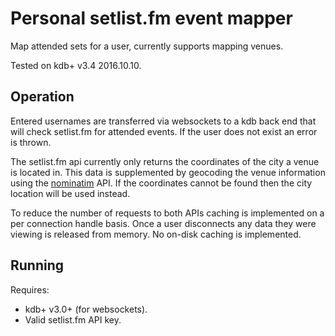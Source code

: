 # Personal setlist.fm event mapper

Map attended sets for a user, currently supports mapping venues.

Tested on kdb+ v3.4 2016.10.10.

## Operation

Entered usernames are transferred via websockets to a kdb back end that will
check setlist.fm for attended events. If the user does not exist an error is
thrown.

The setlist.fm api currently only returns the coordinates of the city a venue
is located in. This data is supplemented by geocoding the venue information
using the [nominatim](https://nominatim.openstreetmap.org/) API. If the
coordinates cannot be found then the city location will be used instead.

To reduce the number of requests to both APIs caching is implemented on a per
connection handle basis. Once a user disconnects any data they were viewing is
released from memory. No on-disk caching is implemented.

## Running

Requires:

* kdb+ v3.0+ (for websockets).
* Valid setlist.fm API key.

